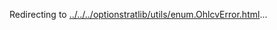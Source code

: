 Redirecting to
[../../../optionstratlib/utils/enum.OhlcvError.html](../../../optionstratlib/utils/enum.OhlcvError.html)\...
